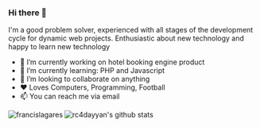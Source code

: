 ### Hi there 👋
I'm a good problem solver, experienced with all stages of the development cycle for dynamic web projects. Enthusiastic about new technology and happy to learn new technology

- 🔭 I’m currently working on hotel booking engine product
- 🌱 I’m currently learning: PHP and Javascript
- 👯 I’m looking to collaborate on anything
- ❤️ Loves Computers, Programming, Football
- 📫 You can reach me via email

<a>
<img align="left" src="https://github-readme-stats.vercel.app/api/top-langs/?username=rc4dayyan&theme=dark&hide=html,dockerfile" alt="francislagares" />
</a>

![rc4dayyan's github stats](https://github-readme-stats.vercel.app/api?username=rc4dayyan&show_icons=true&include_all_commits=true&theme=dark)
  
<!--
**rc4dayyan/rc4dayyan** is a ✨ _special_ ✨ repository because its `README.md` (this file) appears on your GitHub profile.

Here are some ideas to get you started:

- 🔭 I’m currently working on ...
- 🌱 I’m currently learning ...
- 👯 I’m looking to collaborate on ...
- 🤔 I’m looking for help with ...
- 💬 Ask me about ...
- 📫 How to reach me: ...
- 😄 Pronouns: ...
- ⚡ Fun fact: ...
-->
